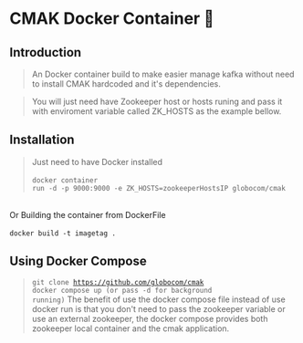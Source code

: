 # CMAK Docker Container 🐳

## Introduction

> An Docker container build to make easier manage kafka without need to install CMAK hardcoded and it's dependencies.

> You will just need have  Zookeeper host or hosts runing and pass it with enviroment variable called ZK_HOSTS as the example bellow.

## Installation

> Just need to have Docker installed <br><br> <code>docker container run -d -p 9000:9000 -e ZK_HOSTS=zookeeperHostsIP globocom/cmak </code>
<br>
Or
Building the container from  DockerFile 
<br><br>
<code>docker build -t imagetag . </code>

## Using Docker Compose 

> <code>git clone https://github.com/globocom/cmak </code> 
> <code>docker compose up (or pass -d for background running)</code>
> The benefit of use the docker compose file instead of use docker run is that you don't need to pass the zookeeper variable or use an external zookeeper, the docker compose provides both zookeeper local container and the cmak application.
